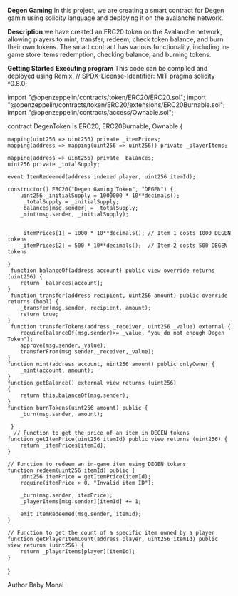 **Degen Gaming**
In this project, we are creating a smart contract for Degen gamin using solidity language and deploying it on the avalanche network.

**Description**
we have created an ERC20 token on the Avalanche network, allowing players to mint, transfer, redeem, check token balance, and burn their own tokens.
The smart contract has various functionality, including in-game store items redemption, checking balance, and burning tokens.

**Getting Started**
**Executing program**
This code can be compiled and deployed using Remix.
// SPDX-License-Identifier: MIT
pragma solidity ^0.8.0;

import "@openzeppelin/contracts/token/ERC20/ERC20.sol";
import "@openzeppelin/contracts/token/ERC20/extensions/ERC20Burnable.sol";
import "@openzeppelin/contracts/access/Ownable.sol";

contract DegenToken is ERC20, ERC20Burnable, Ownable {

    mapping(uint256 => uint256) private _itemPrices;
    mapping(address => mapping(uint256 => uint256)) private _playerItems;
   
    mapping(address => uint256) private _balances;
    uint256 private _totalSupply;

    event ItemRedeemed(address indexed player, uint256 itemId);

    constructor() ERC20("Degen Gaming Token", "DEGEN") {
        uint256 _initialSupply = 1000000 * 10**decimals();
         _totalSupply = _initialSupply;
        _balances[msg.sender] = _totalSupply;
        _mint(msg.sender, _initialSupply);

    
        _itemPrices[1] = 1000 * 10**decimals(); // Item 1 costs 1000 DEGEN tokens
        _itemPrices[2] = 500 * 10**decimals();  // Item 2 costs 500 DEGEN tokens
        
    }
     function balanceOf(address account) public view override returns (uint256) {
        return _balances[account];
    }
     function transfer(address recipient, uint256 amount) public override returns (bool) {
        _transfer(msg.sender, recipient, amount);
        return true;
    }
     function transferTokens(address _receiver, uint256 _value) external {
        require(balanceOf(msg.sender)>= _value, "you do not enough Degen Token");
        approve(msg.sender,_value);
        transferFrom(msg.sender,_receiver,_value);
    }
    function mint(address account, uint256 amount) public onlyOwner {
        _mint(account, amount);
    }
    function getBalance() external view returns (uint256)
    {
        return this.balanceOf(msg.sender);
    }
    function burnTokens(uint256 amount) public {
        _burn(msg.sender, amount);
        
     }
      // Function to get the price of an item in DEGEN tokens
    function getItemPrice(uint256 itemId) public view returns (uint256) {
        return _itemPrices[itemId];
    }

    // Function to redeem an in-game item using DEGEN tokens
    function redeem(uint256 itemId) public {
        uint256 itemPrice = getItemPrice(itemId);
        require(itemPrice > 0, "Invalid item ID");

        _burn(msg.sender, itemPrice);
        _playerItems[msg.sender][itemId] += 1;

        emit ItemRedeemed(msg.sender, itemId);
    }

    // Function to get the count of a specific item owned by a player
    function getPlayerItemCount(address player, uint256 itemId) public view returns (uint256) {
        return _playerItems[player][itemId];
    }
    
}
 
 Author
 Baby Monal
